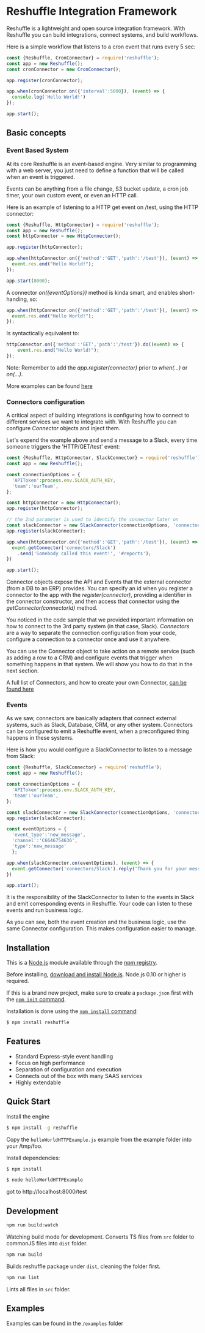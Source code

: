# Reshuffle Integration Framework
Reshuffle is a lightweight and open source integration framework. With Reshuffle you can build integrations, connect systems, and build workflows.

Here is a simple workflow that listens to a cron event that runs every 5 sec: 
```js
const {Reshuffle, CronConnector} = require('reshuffle');
const app = new Reshuffle();
const cronConnector = new CronConnector();

app.register(cronConnector);

app.when(cronConnector.on({'interval':5000}), (event) => {
  console.log('Hello World!')
});

app.start();
```

## Basic concepts
### Event Based System
At its core Reshuffle is an event-based engine. Very similar to programming with a web server, you just need to define a function that will be called when an event is triggered.

Events can be anything from a file change, S3 bucket update, a cron job timer, your own custom event, or even an HTTP call.

Here is an example of listening to a HTTP get event on /test, using the HTTP connector:

```js
const {Reshuffle, HttpConnector} = require('reshuffle');
const app = new Reshuffle();
const httpConnector = new HttpConnector();

app.register(httpConnector);

app.when(httpConnector.on({'method':'GET','path':'/test'}), (event) => {
  event.res.end("Hello World!");
});

app.start(8000);
```
A connector *on({eventOptions})* method is kinda smart, and enables short-handing, so:
```js
app.when(httpConnector.on({'method':'GET','path':'/test'}), (event) => {
  event.res.end("Hello World!");
});
```
Is syntactically equivalent to: 
```js
httpConnector.on({'method':'GET','path':'/test'}).do((event) => {
    event.res.end("Hello World!");
});

```
Note: Remember to add the *app.register(connector)* prior to *when(...)* or *on(...)*. 

More examples can be found [here]('./examples')

### Connectors configuration 
A critical aspect of building integrations is configuring how to connect to different services we want to integrate with. With Reshuffle you can configure *Connector* objects and inject them.

Let's expend the example above and send a message to a Slack, every time someone triggers the 'HTTP/GET/test' event:

```js
const {Reshuffle, HttpConnector, SlackConnector} = require('reshuffle')
const app = new Reshuffle();

const connectionOptions = {
  'APIToken':process.env.SLACK_AUTH_KEY,
  'team':'ourTeam',
};

const httpConnector = new HttpConnector();
app.register(httpConnector);

// the 2nd parameter is used to identify the connector later on
const slackConnector = new SlackConnector(connectionOptions, 'connectors/Slack');
app.register(slackConnector);

app.when(httpConnector.on({'method':'GET','path':'/test'}), (event) => {
  event.getConnector('connectors/Slack')
    .send('Somebody called this event!', '#reports');
})

app.start();
```
Connector objects expose the API and Events that the external connector (from a DB to an ERP) provides. You can specify an id when you register a connector to the app with the *register(connector)*, providing a identifier in the connector constructor, and then access that connector using the *getConnector(connectorId)* method. 

You noticed in the code sample that we provided important information on how to connect to the 3rd party system (in that case, Slack). *Connectors* are a way to separate the connection configuration from your code, configure a connection to a connector once and use it anywhere. 

You can use the Connector object to take action on a remote service (such as adding a row to a CRM) and configure events that trigger when something happens in that system. We will show you how to do that in the next section. 

A full list of Connectors, and how to create your own Connector, [can be found here]('./docs/connector.md')

### Events
As we saw, connectors are basically adapters that connect external systems, such as Slack, Database, CRM, or any other system. Connectors can be configured to emit a Reshuffle event, when a preconfigured thing happens in these systems. 
 
Here is how you would configure a SlackConnector to listen to a message from Slack:
```js
const {Reshuffle, SlackConnector} = require('reshuffle');
const app = new Reshuffle();

const connectionOptions = {
  'APIToken':process.env.SLACK_AUTH_KEY,
  'team':'ourTeam',
};

const slackConnector = new SlackConnector(connectionOptions, 'connectors/Slack');
app.register(slackConnector);

const eventOptions = {
  'event_type':'new_message',
  'channel':'C6646754636',
  'type':'new_message'
  };

app.when(slackConnector.on(eventOptions), (event) => {
  event.getConnector('connectors/Slack').reply('Thank you for your message!');
})

app.start();
```
It is the responsibility of the SlackConnector to listen to the events in Slack and emit corresponding events in Reshuffle. Your code can listen to these events and run business logic.

As you can see, both the event creation and the business logic, use the same Connector configuration. This makes configuration easier to manage.



## Installation

This is a [Node.js](https://nodejs.org/en/) module available through the
[npm registry](https://www.npmjs.com/).

Before installing, [download and install Node.js](https://nodejs.org/en/download/).
Node.js 0.10 or higher is required.

If this is a brand new project, make sure to create a `package.json` first with
the [`npm init` command](https://docs.npmjs.com/creating-a-package-json-file).

Installation is done using the
[`npm install` command](https://docs.npmjs.com/getting-started/installing-npm-packages-locally):

```bash
$ npm install reshuffle
```

## Features

  * Standard Express-style event handling 
  * Focus on high performance
  * Separation of configuration and execution
  * Connects out of the box with many SAAS services
  * Highly extendable

## Quick Start

  
  Install the engine

```bash
$ npm install -g reshuffle
```

Copy the `helloWorldHTTPExample.js` example from the example folder into your /tmp/foo.

Install dependencies:

```bash
$ npm install
```

```bash
$ node helloWorldHTTPExample
```

got to http://localhost:8000/test

## Development
```bash
npm run build:watch
```
Watching build mode for development. 
Converts TS files from `src` folder to commonJS files into `dist` folder.

```bash
npm run build
```
Builds reshuffle package under `dist`, cleaning the folder first.

```bash
npm run lint
```
Lints all files in `src` folder.

## Examples
Examples can be found in the `/examples` folder
